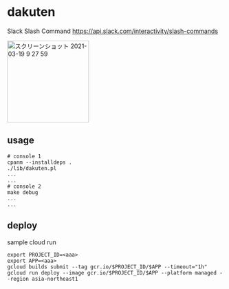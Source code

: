 # dakuten

Slack Slash Command
https://api.slack.com/interactivity/slash-commands

<img width="190" alt="スクリーンショット 2021-03-19 9 27 59" src="https://user-images.githubusercontent.com/10706586/111714650-7044e500-8895-11eb-9e73-8a6441606e6c.png">

## usage

```shell
# console 1
cpanm --installdeps .
./lib/dakuten.pl
...
...
# console 2
make debug
...
...
```

## deploy

sample cloud run

```shell
export PROJECT_ID=<aaa>
export APP=<aaa>
gcloud builds submit --tag gcr.io/$PROJECT_ID/$APP --timeout="1h"
gcloud run deploy --image gcr.io/$PROJECT_ID/$APP --platform managed --region asia-northeast1
```

